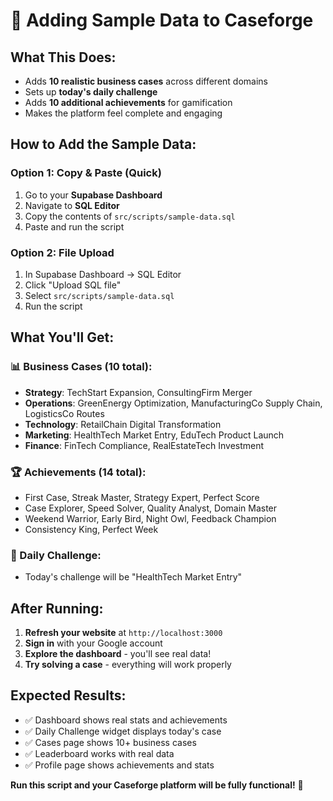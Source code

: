 # 🚀 Adding Sample Data to Caseforge

## What This Does:
- Adds **10 realistic business cases** across different domains
- Sets up **today's daily challenge**
- Adds **10 additional achievements** for gamification
- Makes the platform feel complete and engaging

## How to Add the Sample Data:

### Option 1: Copy & Paste (Quick)
1. Go to your **Supabase Dashboard**
2. Navigate to **SQL Editor**
3. Copy the contents of `src/scripts/sample-data.sql`
4. Paste and run the script

### Option 2: File Upload
1. In Supabase Dashboard → SQL Editor
2. Click "Upload SQL file"
3. Select `src/scripts/sample-data.sql`
4. Run the script

## What You'll Get:

### 📊 Business Cases (10 total):
- **Strategy**: TechStart Expansion, ConsultingFirm Merger
- **Operations**: GreenEnergy Optimization, ManufacturingCo Supply Chain, LogisticsCo Routes
- **Technology**: RetailChain Digital Transformation
- **Marketing**: HealthTech Market Entry, EduTech Product Launch
- **Finance**: FinTech Compliance, RealEstateTech Investment

### 🏆 Achievements (14 total):
- First Case, Streak Master, Strategy Expert, Perfect Score
- Case Explorer, Speed Solver, Quality Analyst, Domain Master
- Weekend Warrior, Early Bird, Night Owl, Feedback Champion
- Consistency King, Perfect Week

### 📅 Daily Challenge:
- Today's challenge will be "HealthTech Market Entry"

## After Running:
1. **Refresh your website** at `http://localhost:3000`
2. **Sign in** with your Google account
3. **Explore the dashboard** - you'll see real data!
4. **Try solving a case** - everything will work properly

## Expected Results:
- ✅ Dashboard shows real stats and achievements
- ✅ Daily Challenge widget displays today's case
- ✅ Cases page shows 10+ business cases
- ✅ Leaderboard works with real data
- ✅ Profile page shows achievements and stats

**Run this script and your Caseforge platform will be fully functional!** 🎉 